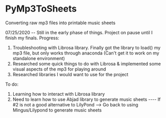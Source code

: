 # PyMp3ToSheets
Converting raw mp3 files into printable music sheets

07/25/2020 -- Still in the early phase of things. Project on pause until I finish my finals.
Progress:
1) Troubleshooting with Librosa library. Finally got the library to load() my mp3 file, but only works through anaconda (Can't get it to work on my standalone environment)
2) Researched some quick things to do with Librosa & implemented some visual aspects of the mp3 for playing around
3) Researched libraries I would want to use for the project

To do:
1) Learning how to interact with Librosa library
2) Need to learn how to use Abjad library to generate music sheets
---- If #2 is not a good alternative to LilyPond --> Go back to using Mingus/Lilypond to generate music sheets
